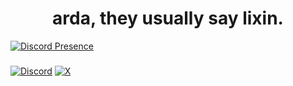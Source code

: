 <h1 align="center">arda, they usually say lixin.</h1>

[![Discord Presence](https://lanyard-profile-readme.vercel.app/api/718287701987688491?theme=dark&bg=6f3688&animated=true&hideSpotify=false&hideDiscrim=false&borderRadius=30px)](https://discord.com/users/718287701987688491)
###
[![Discord](https://img.shields.io/badge/Discord-%237289DA.svg?logo=discord&logoColor=white)](https://discord.gg/718287701987688491) [![X](https://img.shields.io/badge/X-black.svg?logo=X&logoColor=white)](https://x.com/lixinvrts) 
